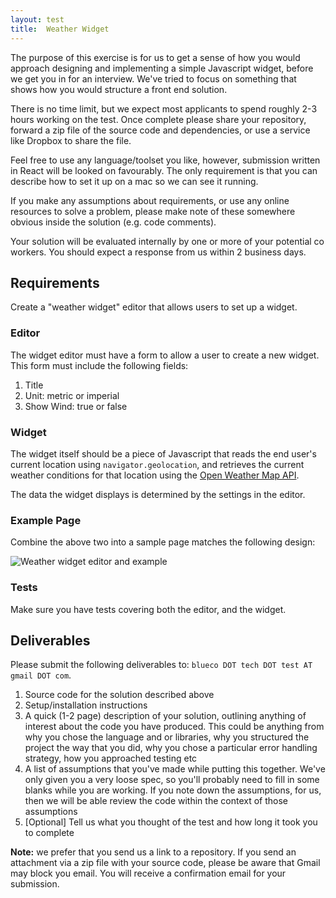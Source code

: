 ```yaml
---
layout: test
title:  Weather Widget
---
```

The purpose of this exercise is for us to get a sense of how you would approach designing and implementing a simple Javascript widget, before we get you in for an interview. We've tried to focus on something that shows how you would structure a front end solution.

There is no time limit, but we expect most applicants to spend roughly 2-3 hours working on the test. Once complete please share your repository, forward a zip file of the source code and dependencies, or use a service like Dropbox to share the file.

Feel free to use any language/toolset you like, however, submission written in React will be looked on favourably. The only requirement is that you can describe how to set it up on a mac so we can see it running.

If you make any assumptions about requirements, or use any online resources to solve a problem, please make note of these somewhere obvious inside the solution (e.g. code comments).

Your solution will be evaluated internally by one or more of your potential co workers. You should expect a response from us within 2 business days.

## Requirements

Create a "weather widget" editor that allows users to set up a widget.

### Editor

The widget editor must have a form to allow a user to create a new widget. This form must include the following fields:

1.	Title
1.	Unit: metric or imperial
1.	Show Wind: true or false

### Widget

The widget itself should be a piece of Javascript that reads the end user's current location using `navigator.geolocation`, and retrieves the current weather conditions for that location using the [Open Weather Map API](http://openweathermap.org/current).

The data the widget displays is determined by the settings in the editor.

### Example Page

Combine the above two into a sample page matches the following design:

![Weather widget editor and example](../../img/weather-widget-01.png "Weather widget editor and example")

### Tests

Make sure you have tests covering both the editor, and the widget.

## Deliverables

Please submit the following deliverables to: `blueco DOT tech DOT test AT gmail DOT com`.

1. Source code for the solution described above
1. Setup/installation instructions
1. A quick (1-2 page) description of your solution, outlining anything of interest about the code you have produced. This could be anything from why you chose the language and or libraries, why you structured the project the way that you did, why you chose a particular error handling strategy, how you approached testing etc
1. A list of assumptions that you've made while putting this together. We've only given you a very loose spec, so you'll probably need to fill in some blanks while you are working. If you note down the assumptions, for us, then we will be able review the code within the context of those assumptions
1. [Optional] Tell us what you thought of the test and how long it took you to complete

**Note:** we prefer that you send us a link to a repository. If you send an attachment via a zip file with your source code, please be aware that Gmail may block you email. You will receive a confirmation email for your submission.
